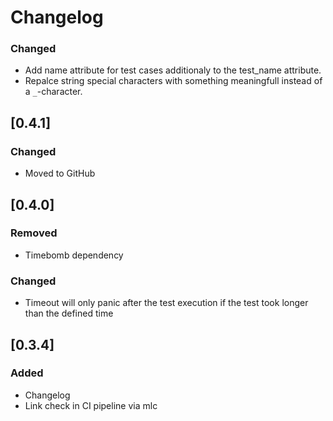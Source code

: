 <!-- The changelog shall follow the recommendations described here: https://keepachangelog.com/en/1.0.0/ 
Types for Changes:
- Added
- Changed
- Deprecated
- Removed
- Fixed
- Security
-->

# Changelog

<!-- next-header -->

### Changed

* Add name attribute for test cases additionaly to the test_name attribute.
* Repalce string special characters with something meaningfull instead of a `_`-character.

## [0.4.1]

### Changed

* Moved to GitHub

## [0.4.0]

### Removed

* Timebomb dependency

### Changed

* Timeout will only panic after the test execution if the test took longer than the defined time

## [0.3.4]

### Added

* Changelog
* Link check in CI pipeline via mlc
